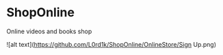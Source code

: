 # ShopOnline
Online videos and books shop

![alt text](https://github.com/L0rd1k/ShopOnline/OnlineStore/Sign Up.png)
